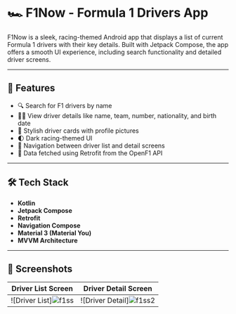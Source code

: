 # 🏎️ F1Now - Formula 1 Drivers App

F1Now is a sleek, racing-themed Android app that displays a list of current Formula 1 drivers with their key details. Built with Jetpack Compose, the app offers a smooth UI experience, including search functionality and detailed driver screens.

---

## 🚀 Features

- 🔍 Search for F1 drivers by name
- 🧑‍💼 View driver details like name, team, number, nationality, and birth date
- 📸 Stylish driver cards with profile pictures
- 🌓 Dark racing-themed UI
- 🧭 Navigation between driver list and detail screens
- 📡 Data fetched using Retrofit from the OpenF1 API

---

## 🛠 Tech Stack

- **Kotlin**
- **Jetpack Compose**
- **Retrofit**
- **Navigation Compose**
- **Material 3 (Material You)**
- **MVVM Architecture**

---

## 📱 Screenshots

| Driver List Screen | Driver Detail Screen |
|--------------------|----------------------|
| ![Driver List]![f1ss](https://github.com/user-attachments/assets/45d1acf3-0d0f-4b51-9c51-8f6fae596d55) | ![Driver Detail]![f1ss2](https://github.com/user-attachments/assets/347fcee7-8aeb-4c3b-a71b-88e3e1788bd4)|



